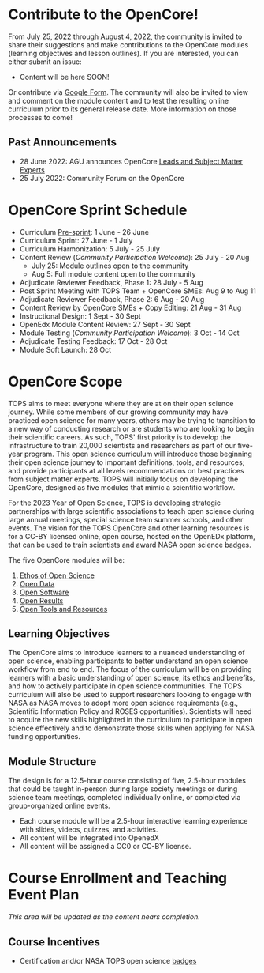 
# Contribute to the OpenCore!
From July 25, 2022 through August 4, 2022, the community is invited to share their suggestions and make contributions to the OpenCore modules (learning objectives and lesson outlines). If you are interested, you can either submit an issue:

 - Content will be here SOON!
 
Or contribute via [Google Form](https://docs.google.com/forms/d/e/1FAIpQLScPmtt6ehzIll8zNEk8aDbn0VDH2X6RNI8sET4QD6viVAdgPQ/viewform). The community will also be invited to view and comment on the module content and to test the resulting online curriculum prior to its general release date. More information on those processes to come!

## Past Announcements
- 28 June 2022: AGU announces OpenCore [Leads and Subject Matter Experts](./OpenCore_leads.md)
- 25 July 2022: Community Forum on the OpenCore

# OpenCore Sprint Schedule

* Curriculum [Pre-sprint](./events/2022-06-03-opencore-presprint-report.md): 1 June - 26 June
* Curriculum Sprint: 27 June - 1 July
* Curriculum Harmonization: 5 July - 25 July
* Content Review (*Community Participation Welcome*): 25 July - 20 Aug
    * July 25: Module outlines open to the community
    * Aug 5: Full module content open to the community
* Adjudicate Reviewer Feedback, Phase 1: 28 July - 5 Aug
* Post Sprint Meeting with TOPS Team + OpenCore SMEs: Aug 9 to Aug 11
* Adjudicate Reviewer Feedback, Phase 2: 6 Aug - 20 Aug
* Content Review by OpenCore SMEs + Copy Editing: 21 Aug - 31 Aug
* Instructional Design: 1 Sept - 30 Sept
* OpenEdx Module Content Review: 27 Sept - 30 Sept
* Module Testing (*Community Participation Welcome*): 3 Oct - 14 Oct
* Adjudicate Testing Feedback: 17 Oct - 28 Oct
* Module Soft Launch: 28 Oct

# OpenCore Scope

TOPS aims to meet everyone where they are at on their open science journey. While some members of our growing community may have practiced open science for many years, others may be trying to transition to a new way of conducting research or are students who are looking to begin their scientific careers. As such, TOPS' first priority is to develop the infrastructure to train 20,000 scientists and researchers as part of our five-year program. This open science curriculum will introduce those beginning their open science journey to important definitions, tools, and resources; and provide participants at all levels recommendations on best practices from subject matter experts. TOPS will initially focus on developing the OpenCore, designed as five modules that mimic a scientific workflow.  

For the 2023 Year of Open Science, TOPS is developing strategic partnerships with large scientific associations to teach open science during large annual meetings, special science team summer schools, and other events. The vision for the TOPS OpenCore and other learning resources is for a CC-BY licensed online, open course, hosted on the OpenEDx platform, that can be used to train scientists and award NASA open science badges.

The five OpenCore modules will be:
1. [Ethos of Open Science](./open_science_ethos_module.md)
2. [Open Data](./open_data_module.md)
3. [Open Software](./open_software_module.md)
4. [Open Results](./open_results_module.md)
5. [Open Tools and Resources](./open_tools_module.md)

## Learning Objectives

The OpenCore aims to introduce learners to a nuanced understanding of open science, enabling participants to better understand an open science workflow from end to end. The focus of the curriculum will be on providing learners with a basic understanding of open science, its ethos and benefits, and how to actively participate in open science communities. The TOPS curriculum will also be used to support researchers looking to engage with NASA as NASA moves to adopt more open science requirements (e.g., Scientific Information Policy and ROSES opportunities). Scientists will need to acquire the new skills highlighted in the curriculum to participate in open science effectively and to demonstrate those skills when applying for NASA funding opportunities.

## Module Structure

The design is for a 12.5-hour course consisting of five, 2.5-hour modules that could be taught in-person during large society meetings or during science team meetings, completed individually online, or completed via group-organized online events. 
* Each course module will be a 2.5-hour interactive learning experience with slides, videos, quizzes, and activities. 
* All content will be integrated into OpenedX 
* All content will be assigned a CC0 or CC-BY license.

# Course Enrollment and Teaching Event Plan
*This area will be updated as the content nears completion.*

## Course Incentives

* Certification and/or NASA TOPS open science [badges](https://github.com/nasa/Transform-to-Open-Science/blob/main/docs/Area3_Incentives/badging.md)
